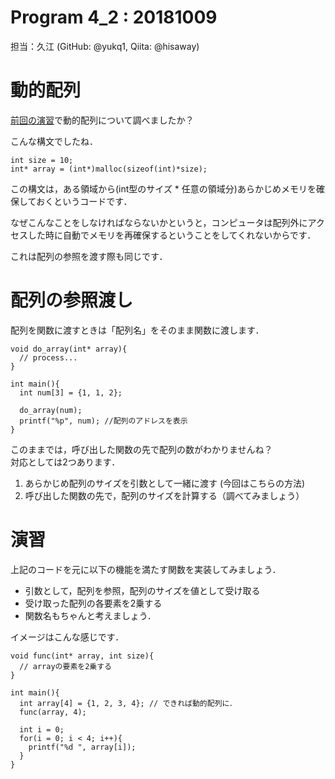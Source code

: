 # Program 4_2 : 20181009
担当：久江 (GitHub: @yukq1, Qiita: @hisaway)

# 動的配列
[前回の演習](../201809/201809.md)で動的配列について調べましたか？

こんな構文でしたね．
```
int size = 10;
int* array = (int*)malloc(sizeof(int)*size);
```

この構文は，ある領域から(int型のサイズ * 任意の領域分)あらかじめメモリを確保しておくというコードです．

なぜこんなことをしなければならないかというと，コンピュータは配列外にアクセスした時に自動でメモリを再確保するということをしてくれないからです．

これは配列の参照を渡す際も同じです．

# 配列の参照渡し
配列を関数に渡すときは「配列名」をそのまま関数に渡します．

```
void do_array(int* array){
  // process...
}

int main(){
  int num[3] = {1, 1, 2};
  
  do_array(num);
  printf("%p", num); //配列のアドレスを表示
}
```

このままでは，呼び出した関数の先で配列の数がわかりませんね？  
対応としては2つあります．

1. あらかじめ配列のサイズを引数として一緒に渡す (今回はこちらの方法)
1. 呼び出した関数の先で，配列のサイズを計算する（調べてみましょう）



# 演習
上記のコードを元に以下の機能を満たす関数を実装してみましょう．

- 引数として，配列を参照，配列のサイズを値として受け取る
- 受け取った配列の各要素を2乗する
- 関数名もちゃんと考えましょう．


イメージはこんな感じです．

```
void func(int* array, int size){
  // arrayの要素を2乗する
} 

int main(){
  int array[4] = {1, 2, 3, 4}; // できれば動的配列に． 
  func(array, 4);
  
  int i = 0;
  for(i = 0; i < 4; i++){
    printf("%d ", array[i]);
  }
}
```





